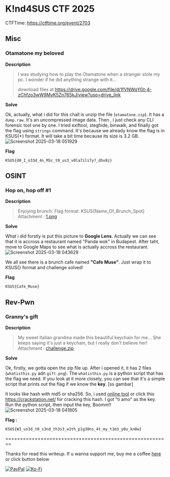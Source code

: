 # K!nd4SUS CTF 2025
CTFTime: https://ctftime.org/event/2703

## Misc
### Otamatone my beloved
**Description**

> I was studying how to play the Otamatone when a stranger stole my pc. I wonder if he did anything strange with it...
>
> download files at https://drive.google.com/file/d/1fVNWqYGt-4-zChfzo3wW9MyK5Zn765kJ/view?usp=drive_link


**Solve**

Ok, actually, what i did for this chall is unzip the file (`otamatone.zip`). It has a `dump.raw`. It's an uncompressed image data. Then , i just check any CLI forensic tool one by one. I tried exiftool, steghide, binwalk, and finally got the flag using `strings` command. It's because we already know the flag is in KSUS{*} format. It will take a bit time because its size is 3.2 GB.
![Screenshot 2025-03-18 051929](https://github.com/user-attachments/assets/cff97e16-e386-468c-b713-5a7e21dd78ab)


**Flag**
```
KSUS{d0_I_n33d_4n_MSc_t0_us3_v0la7ili7y?_dhx8z}
```


## OSINT
### Hop on, hop off #1
**Description**

> Enjoying brunch. Flag format: KSUS{Name_Of_Brunch_Spot}
> Attachment : [1.png](./1.png)

**Solve**

What i did forstly is put this picture to **Google Lens**. Actually we can see that it is accross a restaurant named "Panda wok" in Budapest. After taht, move to Google Maps to see what is actually accross the restaurant. 
![Screenshot 2025-03-18 043629](https://github.com/user-attachments/assets/de59cdc3-7d70-43b5-99a8-365e2373503d)


We all see there is a brunch cafe named **"Cafe Muse"**. Just wrap it to KSUS{} format and challenge solved!

**Flag**
```
KSUS{Cafe_Muse}
```

## Rev-Pwn
### Granny's gift
**Description**

> My sweet Italian grandma made this beautiful keychain for me... She keeps saying it's just a keychain, but I really don't believe her!
> Attachment : [challenge.zip](./challenge.zip)


**Solve**

Ok, firstly, we gotta open the zip file up. After i opened it, it has 2 files (`whatisthis.py` adn `gift.png`). The `whatisthis.py` is a python script that has the flag we need. If you look at it more closely, you can see that it's a simple script that prints out the flag if we know the **key**. 
[ss gambar]

It looks like hash with md5 or sha256. So, i used [online tool](https://crackstation.net/) or click this https://crackstation.net/ for cracking this hash. I got "ti amo" as the key. Run the python script, then input the key, Boomm!!
![Screenshot 2025-03-18 041805](https://github.com/user-attachments/assets/10d0ccb3-40ee-4200-945e-3bf3f215a17f)

**Flag :**
```
KSUS{W3_us3d_t0_s3nd_th3s3_w1th_p1g30ns_4t_my_t1m3_y0u_kn0w}
```


========================================================


Thanks for read this writeup. If u wanna support me, buy me a coffee [here](https://ko-fi.com/abiabdillah) or click button below

[![PayPal](https://img.shields.io/badge/PayPal-00457C?style=for-the-badge&logo=paypal&logoColor=white)](https://paypal.me/abiabdillah) [![Ko-Fi](https://img.shields.io/badge/Ko--fi-F16061?style=for-the-badge&logo=ko-fi&logoColor=white)](https://ko-fi.com/abiabdillah)
